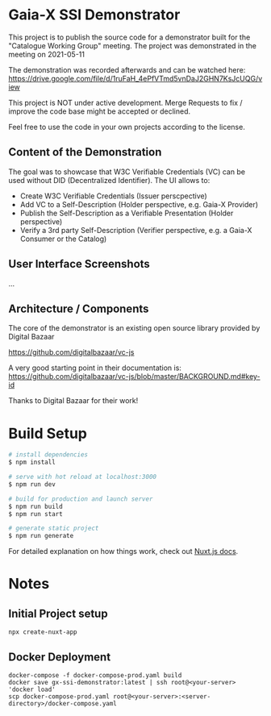 # Gaia-X SSI Demonstrator
This project is to publish the source code for a demonstrator built for the "Catalogue Working Group" meeting. The project was demonstrated in the meeting on 2021-05-11

The demonstration was recorded afterwards and can be watched here:
https://drive.google.com/file/d/1ruFaH_4ePfVTmd5vnDaJ2GHN7KsJcUQG/view

This project is NOT under active development. Merge Requests to fix / improve the code base might be accepted or declined.

Feel free to use the code in your own projects according to the license.

## Content of the Demonstration
The goal was to showcase that W3C Verifiable Credentials (VC) can be used without DID (Decentralized Identifier). The UI allows to:

- Create W3C Verifiable Credentials (Issuer perscpective)
- Add VC to a Self-Description (Holder perspective, e.g. Gaia-X Provider)
- Publish the Self-Description as a Verifiable Presentation (Holder perspective)
- Verify a 3rd party Self-Description (Verifier perspective, e.g. a Gaia-X Consumer or the Catalog)

## User Interface Screenshots
...

## Architecture / Components
The core of the demonstrator is an existing open source library provided by Digital Bazaar

https://github.com/digitalbazaar/vc-js

A very good starting point in their documentation is:
https://github.com/digitalbazaar/vc-js/blob/master/BACKGROUND.md#key-id

Thanks to Digital Bazaar for their work!

# Build Setup

```bash
# install dependencies
$ npm install

# serve with hot reload at localhost:3000
$ npm run dev

# build for production and launch server
$ npm run build
$ npm run start

# generate static project
$ npm run generate
```

For detailed explanation on how things work, check out [Nuxt.js docs](https://nuxtjs.org).

# Notes
## Initial Project setup
```
npx create-nuxt-app
```

## Docker Deployment
```
docker-compose -f docker-compose-prod.yaml build
docker save gx-ssi-demonstrator:latest | ssh root@<your-server> 'docker load'
scp docker-compose-prod.yaml root@<your-server>:<server-directory>/docker-compose.yaml
```
